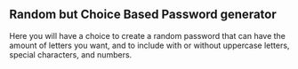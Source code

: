 ## Random but Choice Based Password generator
Here you will have a choice to create a random password that can have the amount of letters you want, and to include with or without uppercase letters, special characters, and numbers.
